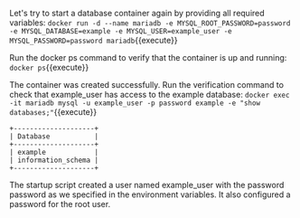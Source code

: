 Let's try to start a database container again by providing all required variables:
`docker run -d --name mariadb -e MYSQL_ROOT_PASSWORD=password -e MYSQL_DATABASE=example -e MYSQL_USER=example_user -e MYSQL_PASSWORD=password mariadb`{{execute}}

Run the docker ps command to verify that the container is up and running:
`docker ps`{{execute}}

The container was created successfully. Run the verification command to check that example_user has access to the example database:
`docker exec -it mariadb mysql -u example_user -p password example -e "show databases;"`{{execute}}

```
+--------------------+
| Database           |
+--------------------+
| example            |
| information_schema |
+--------------------+
```

The startup script created a user named example_user with the password password as we specified in the environment variables. It also configured a password for the root user.